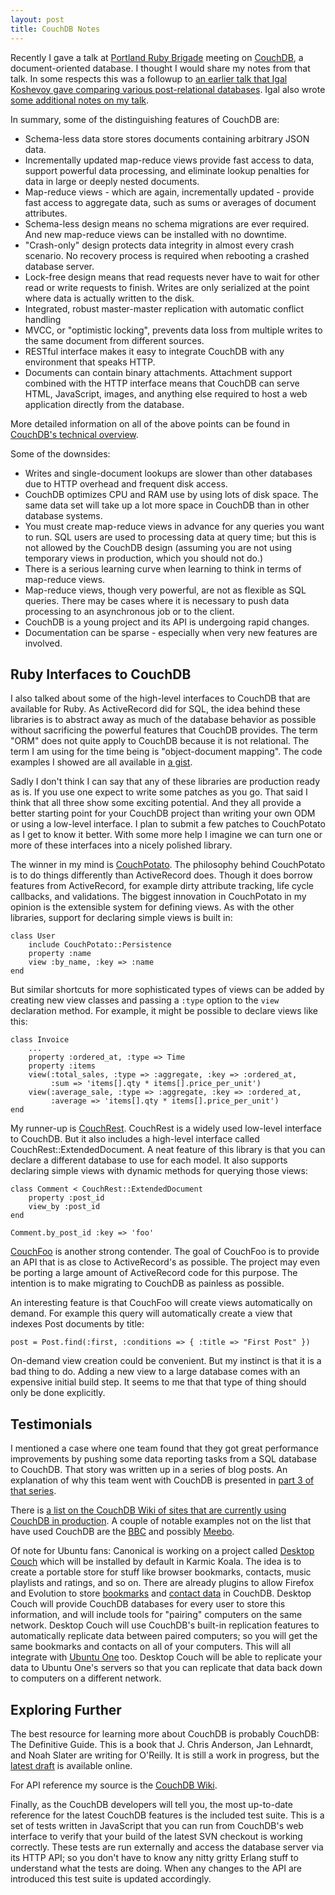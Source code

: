 ```yaml
---
layout: post
title: CouchDB Notes
---
```


Recently I gave a talk at [Portland Ruby Brigade][pdxruby] meeting on
[CouchDB][], a document-oriented database.  I thought I would share my notes
from that talk.  In some respects this was a followup to [an earlier talk that
Igal Koshevoy gave comparing various post-relational databases][Igal's talk].
Igal also wrote [some additional notes on my talk][Igal's notes].

[pdxruby]: http://pdxruby.org/  "Portland Ruby Brigade"
[CouchDB]: http://couchdb.apache.org/  "CouchDB"
[Igal's talk]: http://groups.google.com/group/pdxruby/browse_thread/thread/6f8734846d3e16d3  "Comparing MongoDB, Tokyo Tyrant, and CouchDB"
[Igal's notes]: http://groups.google.com/group/pdxruby/browse_thread/thread/7865318fbc65d0d1  "Ruby Persistence with CouchDB"

In summary, some of the distinguishing features of CouchDB are:

* Schema-less data store stores documents containing arbitrary JSON data.
* Incrementally updated map-reduce views provide fast access to data, support powerful data processing, and eliminate lookup penalties for data in large or deeply nested documents.
* Map-reduce views - which are again, incrementally updated - provide fast access to aggregate data, such as sums or averages of document attributes.
* Schema-less design means no schema migrations are ever required.  And new map-reduce views can be installed with no downtime.
* "Crash-only" design protects data integrity in almost every crash scenario.  No recovery process is required when rebooting a crashed database server.
* Lock-free design means that read requests never have to wait for other read or write requests to finish.  Writes are only serialized at the point where data is actually written to the disk.
* Integrated, robust master-master replication with automatic conflict handling
* MVCC, or "optimistic locking", prevents data loss from multiple writes to the same document from different sources.
* RESTful interface makes it easy to integrate CouchDB with any environment that speaks HTTP.
* Documents can contain binary attachments.  Attachment support combined with the HTTP interface means that CouchDB can serve HTML, JavaScript, images, and anything else required to host a web application directly from the database.

More detailed information on all of the above points can be found in [CouchDB's
technical overview][technical overview].

[technical overview]: http://couchdb.apache.org/docs/overview.html  "CouchDB Technical Overview"

Some of the downsides:

* Writes and single-document lookups are slower than other databases due to HTTP overhead and frequent disk access.
* CouchDB optimizes CPU and RAM use by using lots of disk space.  The same data set will take up a lot more space in CouchDB than in other database systems.
* You must create map-reduce views in advance for any queries you want to run.  SQL users are used to processing data at query time; but this is not allowed by the CouchDB design (assuming you are not using temporary views in production, which you should not do.)
* There is a serious learning curve when learning to think in terms of map-reduce views.
* Map-reduce views, though very powerful, are not as flexible as SQL queries.  There may be cases where it is necessary to push data processing to an asynchronous job or to the client.
* CouchDB is a young project and its API is undergoing rapid changes.
* Documentation can be sparse - especially when very new features are involved.  

<!-- more -->

## Ruby Interfaces to CouchDB ##

I also talked about some of the high-level interfaces to CouchDB that are
available for Ruby.  As ActiveRecord did for SQL, the idea behind these
libraries is to abstract away as much of the database behavior as possible
without sacrificing the powerful features that CouchDB provides.  The term
"ORM" does not quite apply to CouchDB because it is not relational.  The term I
am using for the time being is "object-document mapping".  The code examples I
showed are all available in [a gist][gist].

[gist]: http://gist.github.com/161472  "ODM Code Examples"

Sadly I don't think I can say that any of these libraries are production ready
as is.  If you use one expect to write some patches as you go.  That said I
think that all three show some exciting potential.  And they all provide a
better starting point for your CouchDB project than writing your own ODM or
using a low-level interface.  I plan to submit a few patches to CouchPotato as
I get to know it better.  With some more help I imagine we can turn one or more
of these interfaces into a nicely polished library.

The winner in my mind is [CouchPotato][].  The philosophy behind CouchPotato is
to do things differently than ActiveRecord does.  Though it does borrow
features from ActiveRecord, for example dirty attribute tracking, life cycle
callbacks, and validations.  The biggest innovation in CouchPotato in my
opinion is the extensible system for defining views.  As with the other
libraries, support for declaring simple views is built in:

[CouchPotato]: http://upstream-berlin.com/2008/10/27/couch-potato-unleashed-a-couchdb-persistence-layer-in-ruby/  "CouchPotato"

    class User
        include CouchPotato::Persistence
        property :name
        view :by_name, :key => :name
    end

But similar shortcuts for more sophisticated types of views can be added by
creating new view classes and passing a `:type` option to the `view`
declaration method.  For example, it might be possible to declare views like
this:

    class Invoice
        ...
        property :ordered_at, :type => Time
        property :items
        view(:total_sales, :type => :aggregate, :key => :ordered_at,
             :sum => 'items[].qty * items[].price_per_unit')
        view(:average_sale, :type => :aggregate, :key => :ordered_at,
             :average => 'items[].qty * items[].price_per_unit')
    end

My runner-up is [CouchRest][].  CouchRest is a widely used low-level interface
to CouchDB.  But it also includes a high-level interface called
CouchRest::ExtendedDocument.  A neat feature of this library is that you can
declare a different database to use for each model.  It also supports declaring
simple views with dynamic methods for querying those views:

[CouchRest]: http://github.com/jchris/couchrest  "CouchRest"

    class Comment < CouchRest::ExtendedDocument
        property :post_id
        view_by :post_id
    end

    Comment.by_post_id :key => 'foo'

[CouchFoo][] is another strong contender.  The goal of CouchFoo is to provide
an API that is as close to ActiveRecord's as possible.  The project may even be
porting a large amount of ActiveRecord code for this purpose.  The intention is
to make migrating to CouchDB as painless as possible.

[CouchFoo]: http://github.com/georgepalmer/couch_foo  "CouchFoo"

An interesting feature is that CouchFoo will create views automatically on
demand.  For example this query will automatically create a view that indexes
Post documents by title:

    post = Post.find(:first, :conditions => { :title => "First Post" })

On-demand view creation could be convenient.  But my instinct is that it is a
bad thing to do.  Adding a new view to a large database comes with an expensive
initial build step.  It seems to me that that type of thing should only be done
explicitly.


## Testimonials ##

I mentioned a case where one team found that they got great performance
improvements by pushing some data reporting tasks from a SQL database to
CouchDB.  That story was written up in a series of blog posts.  An explanation
of why this team went with CouchDB is presented in [part 3 of that series][part3].

[part3]: http://johnpwood.net/2009/07/10/couchdb-views-%E2%80%93-the-advantages/  "CouchDB: Views - The Advantages"

There is [a list on the CouchDB Wiki of sites that are currently using CouchDB
in production][in the wild].  A couple of notable examples not on the list that
have used CouchDB are the [BBC][] and possibly [Meebo][].

[in the wild]: http://wiki.apache.org/couchdb/CouchDB_in_the_wild  "Sites using CouchDB in production"
[BBC]: http://www.erlang-factory.com/conference/London2009/speakers/endafarrell  "The BBC on CouchDB"
[Meebo]: http://code.google.com/p/couchdb-lounge/  "CouchDB Lounge"

Of note for Ubuntu fans:  Canonical is working on a project called [Desktop
Couch][] which will be installed by default in Karmic Koala.  The idea is to
create a portable store for stuff like browser bookmarks, contacts, music
playlists and ratings, and so on.  There are already plugins to allow Firefox
and Evolution to store [bookmarks][] and [contact data][] in CouchDB.  Desktop
Couch will provide CouchDB databases for every user to store this information,
and will include tools for "pairing" computers on the same network.  Desktop
Couch will use CouchDB's built-in replication features to automatically
replicate data between paired computers; so you will get the same bookmarks and
contacts on all of your computers.  This will all integrate with [Ubuntu One][]
too.  Desktop Couch will be able to replicate your data to Ubuntu One's servers
so that you can replicate that data back down to computers on a different
network.

[Desktop Couch]: http://www.kryogenix.org/days/2009/09/03/desktop-couch-irc-talk  "Desktop Couch"
[bookmarks]: http://www.kryogenix.org/days/2009/07/06/firefox-bookmarks-in-couchdb  "Firefox and CouchDB"
[contact data]: http://blogs.gnome.org/rodrigo/2009/06/19/couchdb-contacts-in-evolution  "Evolution and CouchDB"
[Ubuntu One]: https://ubuntuone.com/  "Ubuntu One"


## Exploring Further ##

The best resource for learning more about CouchDB is probably CouchDB: The
Definitive Guide.  This is a book that J. Chris Anderson, Jan Lehnardt, and
Noah Slater are writing for O'Reilly.  It is still a work in progress, but the
[latest draft][The Definitive Guide] is available online.

[The Definitive Guide]: http://books.couchdb.org/relax/  "CouchDB: The Definitive Guide"

For API reference my source is the [CouchDB Wiki][].

[CouchDB Wiki]: http://wiki.apache.org/couchdb/  "CouchDB Wiki"

Finally, as the CouchDB developers will tell you, the most up-to-date reference
for the latest CouchDB features is the included test suite.  This is a set of
tests written in JavaScript that you can run from CouchDB's web interface to
verify that your build of the latest SVN checkout is working correctly.  These
tests are run externally and access the database server via its HTTP API; so
you don't have to know any nitty gritty Erlang stuff to understand what the
tests are doing.  When any changes to the API are introduced this test suite is
updated accordingly.
